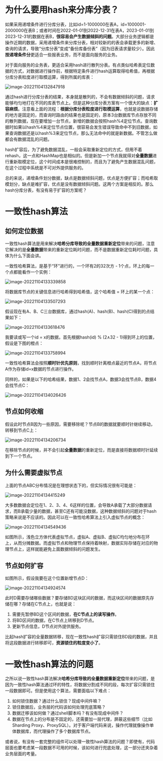 # 为什么要用hash来分库分表？

如果采用递增条件进行分库分表，比如id=1-1000000在表A，id=1000001-2000000在表B；或者时间在2022-01-01到2022-12-31在表A，2023-01-01到2023-12-31的数据在表B，**很容易会产生数据倾斜的问题**。大部分业务逻辑都是操作近期的数据，采用递增条件来分库分表，相对较新的的表会承载更多的新增、查询的请求，导致“分库分表”变成“备份库备份表”（因为旧表请求量较少）。因此**按递增条件分**更适合一些报表业务，而不是面向服务的业务。

对于面向服务的业务表，更适合采用hash进行散列分表。有点类似哈希表定位数据的方式，对数据进行操作前，根据特定条件进行hash运算取得哈希值，再根据分库分表粒度进行取模运算，得到所属的库表：

![image-20221104132847918](markdown-img/10-分库分表-一致性hash如何解决分库扩容难的问题.assets/image-20221104132847918.png)

通过hash进行分库分表的结果，本身就是散列的，不会有数据倾斜的问题，请求能够均匀地打在不同的库表节点上。但是这种分库分表方案有一个很大的缺点：**扩容麻烦**。注意看上面的流程：**根据分库分表粒度进行取模运算**，也就是说数据存储的地方是固定的，而查询时路由的结果也是固定的，原本3台数据库节点存放不同的散列数据，现在要增加一台节点，新增的数据会按照hash%4定位节点。查询数据时如果以hash%4来定位节点位置，很容易会发生错误导致命中不到旧数据，如果查询数据还是以hash%3来定位节点，那么无法命中的就是新数据。不管怎么做都会有数据混乱的问题。

hash扩容后，为了避免数据混乱，一般会采取重新定位的方式，但用不着rehash，这一点和HashMap也是相似的。但是新加一个节点我就得对**全量数据**进行重新取模定位，这个时间成本是很难控制的，而且为了避免产生数据混乱问题，在这个过程中系统是不可对外提供服务的。

总的来说，递增条件划分数据，缺点是数据倾斜问题，优点是方便扩容；而哈希取模划分，缺点是难扩容，优点是没有数据倾斜问题。这两个方案是相反的。那么hash分库分表，有没有易于扩容的方案呢？

# 一致性hash算法

## 如何定位数据

一致性hash算法是用来解决**哈希分库导致的全量数据重新定位**带来的问题，注意它解决的是**全量数据**带来的重新定位耗时问题，而不是数据重新定位耗时问题，具体为什么下面会讲。

一致性哈希算法，是基于“环”进行的，一个环有2的32次方 - 1个点，环上的每一个点都能看作一个实例：

![image-20221104133339858](markdown-img/10-分库分表-一致性hash如何解决分库扩容难的问题.assets/image-20221104133339858.png)

将数据库节点的关键信息进行哈希得到哈希值，这个哈希值 = 环上的某一个点：

![image-20221104133507293](markdown-img/10-分库分表-一致性hash如何解决分库扩容难的问题.assets/image-20221104133507293.png)

假设现在有A、B、C三台数据库，通过hash(A)、hash(B)、hash(C)得到的点结果如下：

![image-20221104133618476](markdown-img/10-分库分表-一致性hash如何解决分库扩容难的问题.assets/image-20221104133618476.png)

我要读或写一个id = x的数据，首先根据hash(id) % (2∧32 - 1)得到环上的位置，假设是下图的橙点：

![image-20221104133758994](markdown-img/10-分库分表-一致性hash如何解决分库扩容难的问题.assets/image-20221104133758994.png)

一致性哈希算法会按照**顺时针优先原则**，找到顺时针离橙点最近的节点A，将节点A作为存储id=x数据的节点进行操作。

同样的，如果是以下的哈希结果，数据1、2会找节点A，数据3会找节点B，数据4会找节点C：

![image-20221104134026426](markdown-img/10-分库分表-一致性hash如何解决分库扩容难的问题.assets/image-20221104134026426-16675404269481.png)

## 节点如何收缩

假设此时节点B因为一些原因，需要移除呢？节点B的数据就要顺时针继续移动，转移到节点C上：

![image-20221104134206734](markdown-img/10-分库分表-一致性hash如何解决分库扩容难的问题.assets/image-20221104134206734.png)

在移除节点的时候，并不会引起**全量数据**的重新定位，而是直接将数据顺时针延续到下一个节点。

## 为什么需要虚拟节点

上面的节点ABC分布情况是在理想状态下的，但实际情况很有可能是：

![image-20221104134415249](markdown-img/10-分库分表-一致性hash如何解决分库扩容难的问题.assets/image-20221104134415249.png)

大多数数据会定位在1、2、3、4、6这样的位置，会导致A承载了大部分数据请求，而B承载少量的数据，甚至C还有可能没数据，这种数据倾斜的问题对于hash策略来说是不应该的。因此可以在一致性哈希算法上引入虚拟节点的概念：

![image-20221104134549436](markdown-img/10-分库分表-一致性hash如何解决分库扩容难的问题.assets/image-20221104134549436.png)

如图所示，浅色立方体代表虚拟节点，虚拟A、虚拟B、虚拟C均匀地分布在环上，从而分摊数据。而虚拟节点和物理节点保持着映射，数据实际存储在对应的物理节点上，这样就能避免上面数据倾斜的问题发生。

## 节点如何扩容

如图所示，假设我要在这个位置新增节点D：

![image-20221104134924574](markdown-img/10-分库分表-一致性hash如何解决分库扩容难的问题.assets/image-20221104134924574.png)

此时D需要存储哪些数据？要存储BD这块区间的数据，而这块区间的数据原先存储在哪？存储在C节点上，也就是说：

1. 需要先暂停BD这个区间的数据，**在C节点上的读写操作**。
2. 将BD区间的数据，在C节点上转移到D节点。
3. 更新节点信息，D节点对外提供服务。

比起hash扩容的全量数据转移，现在一致性hash扩容只需锁住BD段的数据，并且将这段数据进行转移即可，**资源锁住的粒度变小了**。

# 一致性hash算法的问题

之所以说一致性hash算法解决**哈希分库导致的全量数据重新定位**带来的问题，是因为一致性hash算法通过环的特性，将数据分割成不同的段，每次扩容只需锁住一段数据即可。但是使用这个算法，需要面临以下难点：

1. 如何锁住数据？通过什么锁住？现成中间件嘛？
2. 锁住数据后，业务层的代码该如何处理兜底策略？
3. 数据迁移该如何做？通过shell脚本吗？有没有现成中间件？
4. 数据在节点上的分布是不固定的，还需要加一层代理，屏蔽这些细节（比如Sharding Proxy、ProxySQL）。对于客户端代码来说，操作代理就像操作单体数据库，而代理操作了多个数据库节点。

或者说，有没有一套完整的组件可以处理一致性hash算法的问题？即使有，代码层面也要考虑某一段数据不可用的时候，该如何进行兜底处理，这一部分还夹杂着业务层面的考量。